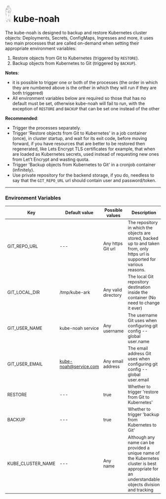 # <img src="images/kube-noah.png" width="20"> kube-noah
The kube-noah is designed to backup and restore Kubernetes cluster objects: Deployments, Secrets, ConfigMaps, Ingresses and more, it uses two main processes that are called on-demand when setting their appropriate environment variables:
1. Restore objects from Git to Kubernetes (triggered by ```RESTORE```).
2. Backup objects from Kubernetes to Git (triggered by ```BACKUP```).

**Notes**:
- it is possible to trigger one or both of the processes (the order in which they are numbered above is the orther in which they will run if they are both triggered)
- All environment variables below are required so those that has no default must be set, otherwise kube-noah will fail to run, with the exception of ```RESTORE``` and ```BACKUP``` that can be set one instead of the other

**Recommended**:
- Trigger the processes separately.
- Trigger 'Restore objects from Git to Kubernetes' in a job container (once), in cluster startup, and wait for its exit code, before moving forward, if you have resources that are better to be restored then regenerated, like Lets Encrypt TLS certificates for example, that when are loaded as Kubernetes secrets, used instead of requesting new ones from Let't Encrypt and wasting quota.
- Trigger 'Backup objects from Kubernetes to Git' in a cronjob container (infinitely).
- Use private repository for the backend storage, if you do, needless to say that the ```GIT_REPO_URL``` url should contain user and password/token.

---
### Environment Variables
Key                       | Default value     |  Possible values    | Description
------------------------- | ----------------- | ------------------- | ----------------
GIT_REPO_URL              | ---               | Any https Git url   | The repository in which the objects are stored, backed up to and taken from, only https url is supported for various reasons.
GIT_LOCAL_DIR                   | /tmp/kube-ark     | Any valid directory | The local Git repository destination inside the container (No need to change it ever)
GIT_USER_NAME             | kube-noah service | Any username        | The username Git uses when configuring git config --global user.name
GIT_USER_EMAIL            | kube-noah@service.com   | Any email address   | The email address Git uses when configuring git config --global user.email
RESTORE                   | ---               | true                | Whether to trigger 'restore from Git to Kubernetes'
BACKUP                    | ---               | true                | Whether to trigger 'backup from Kubernetes to Git'
KUBE_CLUSTER_NAME         | ---               | Any name            | Although any name can be provided a unique name of the Kubernetes cluster is best appropriate for an understandable objects division and tracking

